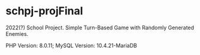 # schpj-projFinal
2022(?) School Project.
Simple Turn-Based Game with Randomly Generated Enemies.

PHP Version: 8.0.11;
MySQL Version: 10.4.21-MariaDB
